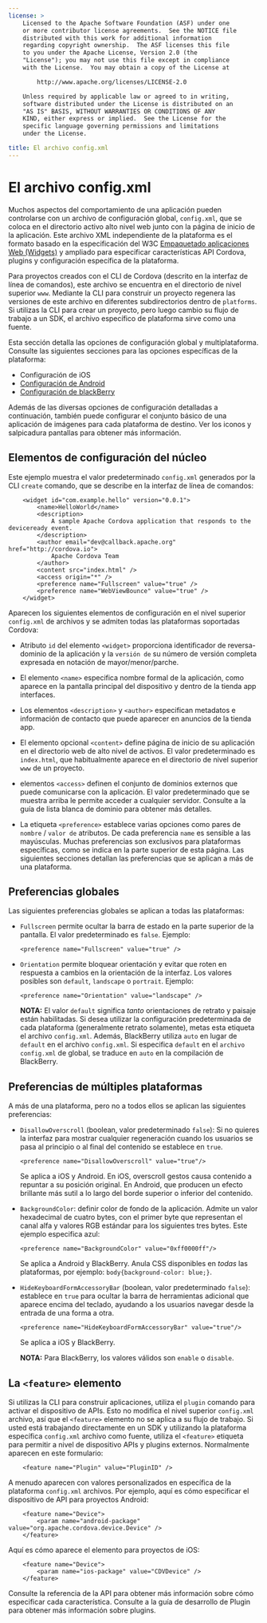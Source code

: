 ```yaml
---
license: >
    Licensed to the Apache Software Foundation (ASF) under one
    or more contributor license agreements.  See the NOTICE file
    distributed with this work for additional information
    regarding copyright ownership.  The ASF licenses this file
    to you under the Apache License, Version 2.0 (the
    "License"); you may not use this file except in compliance
    with the License.  You may obtain a copy of the License at

        http://www.apache.org/licenses/LICENSE-2.0

    Unless required by applicable law or agreed to in writing,
    software distributed under the License is distributed on an
    "AS IS" BASIS, WITHOUT WARRANTIES OR CONDITIONS OF ANY
    KIND, either express or implied.  See the License for the
    specific language governing permissions and limitations
    under the License.

title: El archivo config.xml
---
```


# El archivo config.xml

Muchos aspectos del comportamiento de una aplicación pueden controlarse con un archivo de configuración global, `config.xml`, que se coloca en el directorio activo alto nivel web junto con la página de inicio de la aplicación. Este archivo XML independiente de la plataforma es el formato basado en la especificación del W3C [Empaquetado aplicaciones Web (Widgets)][1] y ampliado para especificar características API Cordova, plugins y configuración específica de la plataforma.

 [1]: http://www.w3.org/TR/widgets/

Para proyectos creados con el CLI de Cordova (descrito en la interfaz de línea de comandos), este archivo se encuentra en el directorio de nivel superior `www`. Mediante la CLI para construir un proyecto regenera las versiones de este archivo en diferentes subdirectorios dentro de `platforms`. Si utilizas la CLI para crear un proyecto, pero luego cambio su flujo de trabajo a un SDK, el archivo específico de plataforma sirve como una fuente.

Esta sección detalla las opciones de configuración global y multiplataforma. Consulte las siguientes secciones para las opciones específicas de la plataforma:

*   Configuración de iOS
*   [Configuración de Android](../guide/platforms/android/config.html)
*   [Configuración de blackBerry](../guide/platforms/blackberry10/config.html)

Además de las diversas opciones de configuración detalladas a continuación, también puede configurar el conjunto básico de una aplicación de imágenes para cada plataforma de destino. Ver los iconos y salpicadura pantallas para obtener más información.

## Elementos de configuración del núcleo

Este ejemplo muestra el valor predeterminado `config.xml` generados por la CLI `create` comando, que se describe en la interfaz de línea de comandos:

        <widget id="com.example.hello" version="0.0.1">
            <name>HelloWorld</name>
            <description>
                A sample Apache Cordova application that responds to the deviceready event.
            </description>
            <author email="dev@callback.apache.org" href="http://cordova.io">
                Apache Cordova Team
            </author>
            <content src="index.html" />
            <access origin="*" />
            <preference name="Fullscreen" value="true" />
            <preference name="WebViewBounce" value="true" />
        </widget>
    

<!-- QUERY: is WebViewBounce superseded by DisallowOverscroll? -->

Aparecen los siguientes elementos de configuración en el nivel superior `config.xml` de archivos y se admiten todas las plataformas soportadas Cordova:

*   Atributo `id` del elemento `<widget>` proporciona identificador de reversa-dominio de la aplicación y la `versión de` su número de versión completa expresada en notación de mayor/menor/parche.

*   El elemento `<name>` especifica nombre formal de la aplicación, como aparece en la pantalla principal del dispositivo y dentro de la tienda app interfaces.

*   Los elementos `<description>` y `<author>` especifican metadatos e información de contacto que puede aparecer en anuncios de la tienda app.

*   El elemento opcional `<content>` define página de inicio de su aplicación en el directorio web de alto nivel de activos. El valor predeterminado es `index.html`, que habitualmente aparece en el directorio de nivel superior `www` de un proyecto.

*   elementos `<access>` definen el conjunto de dominios externos que puede comunicarse con la aplicación. El valor predeterminado que se muestra arriba le permite acceder a cualquier servidor. Consulte a la guía de lista blanca de dominio para obtener más detalles.

*   La etiqueta `<preference>` establece varias opciones como pares de `nombre` / `valor de` atributos. De cada preferencia `name` es sensible a las mayúsculas. Muchas preferencias son exclusivos para plataformas específicas, como se indica en la parte superior de esta página. Las siguientes secciones detallan las preferencias que se aplican a más de una plataforma.

## Preferencias globales

Las siguientes preferencias globales se aplican a todas las plataformas:

*   `Fullscreen` permite ocultar la barra de estado en la parte superior de la pantalla. El valor predeterminado es `false`. Ejemplo:
    
        <preference name="Fullscreen" value="true" />
        

*   `Orientation` permite bloquear orientación y evitar que roten en respuesta a cambios en la orientación de la interfaz. Los valores posibles son `default`, `landscape` o `portrait`. Ejemplo:
    
        <preference name="Orientation" value="landscape" />
        
    
    **NOTA:** El valor `default` significa *tanto* orientaciones de retrato y paisaje están habilitadas. Si desea utilizar la configuración predeterminada de cada plataforma (generalmente retrato solamente), metas esta etiqueta el archivo `config.xml`. Además, BlackBerry utiliza `auto` en lugar de `default` en el archivo `config.xml`. Si especifica `default` en el `archivo config.xml` de global, se traduce en `auto` en la compilación de BlackBerry.

## Preferencias de múltiples plataformas

A más de una plataforma, pero no a todos ellos se aplican las siguientes preferencias:

*   `DisallowOverscroll` (boolean, valor predeterminado `false`): Si no quieres la interfaz para mostrar cualquier regeneración cuando los usuarios se pasa al principio o al final del contenido se establece en `true`.
    
        <preference name="DisallowOverscroll" value="true"/>
        
    
    Se aplica a iOS y Android. En iOS, overscroll gestos causa contenido a repuntar a su posición original. En Android, que producen un efecto brillante más sutil a lo largo del borde superior o inferior del contenido.

*   `BackgroundColor`: definir color de fondo de la aplicación. Admite un valor hexadecimal de cuatro bytes, con el primer byte que representan el canal alfa y valores RGB estándar para los siguientes tres bytes. Este ejemplo especifica azul:
    
        <preference name="BackgroundColor" value="0xff0000ff"/>
        
    
    Se aplica a Android y BlackBerry. Anula CSS disponibles en *todas* las plataformas, por ejemplo: `body{background-color: blue;}`.

*   `HideKeyboardFormAccessoryBar` (boolean, valor predeterminado `false`): establece en `true` para ocultar la barra de herramientas adicional que aparece encima del teclado, ayudando a los usuarios navegar desde la entrada de una forma a otra.
    
        <preference name="HideKeyboardFormAccessoryBar" value="true"/>
        
    
    Se aplica a iOS y BlackBerry.
    
    **NOTA:** Para BlackBerry, los valores válidos son `enable` o `disable`.

## La `<feature>` elemento

Si utilizas la CLI para construir aplicaciones, utiliza el `plugin` comando para activar el dispositivo de APIs. Esto no modifica el nivel superior `config.xml` archivo, así que el `<feature>` elemento no se aplica a su flujo de trabajo. Si usted está trabajando directamente en un SDK y utilizando la plataforma específica `config.xml` archivo como fuente, utiliza el `<feature>` etiqueta para permitir a nivel de dispositivo APIs y plugins externos. Normalmente aparecen en este formulario:

        <feature name="Plugin" value="PluginID" />
    

A menudo aparecen con valores personalizados en específica de la plataforma `config.xml` archivos. Por ejemplo, aquí es cómo especificar el dispositivo de API para proyectos Android:

        <feature name="Device">
            <param name="android-package" value="org.apache.cordova.device.Device" />
        </feature>
    

Aquí es cómo aparece el elemento para proyectos de iOS:

        <feature name="Device">
            <param name="ios-package" value="CDVDevice" />
        </feature>
    

Consulte la referencia de la API para obtener más información sobre cómo especificar cada característica. Consulte a la guía de desarrollo de Plugin para obtener más información sobre plugins.